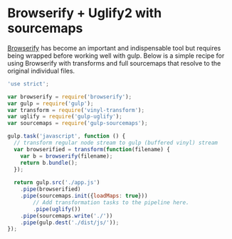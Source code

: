 # Browserify + Uglify2 with sourcemaps

[Browserify](http://github.com/substack/node-browserify) has become an important and indispensable
tool but requires being wrapped before working well with gulp. Below is a simple recipe for using
Browserify with transforms and full sourcemaps that resolve to the original individual files.

``` javascript
'use strict';

var browserify = require('browserify');
var gulp = require('gulp');
var transform = require('vinyl-transform');
var uglify = require('gulp-uglify');
var sourcemaps = require('gulp-sourcemaps');

gulp.task('javascript', function () {
  // transform regular node stream to gulp (buffered vinyl) stream 
  var browserified = transform(function(filename) {
    var b = browserify(filename);
    return b.bundle();
  });
  
  return gulp.src('./app.js')
    .pipe(browserified)
    .pipe(sourcemaps.init({loadMaps: true}))
        // Add transformation tasks to the pipeline here.
        .pipe(uglify())
    .pipe(sourcemaps.write('./'))
    .pipe(gulp.dest('./dist/js/'));
});
```

